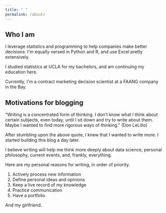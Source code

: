 ```yaml
---
title: " "
permalink: /about/
---
```


## Who I am

I leverage statistics and programming to help companies make better decisions. I'm equally versed in Python and R, and use Excel pretty extensively. 

I studied statistics at UCLA for my bachelors, and am continuing my education here. 

Currently, I'm a contract marketing decision scientist at a FAANG company in the Bay. 

## Motivations for blogging

"Writing is a concentrated form of thinking. I don’t know what I think about certain subjects, even today, until I sit down and try to write about them. Maybe I wanted to find more rigorous ways of thinking." (Don LeLillo)

After stumbling upon the above quote, I knew that I wanted to write more. I started building this blog a day later. 

I believe writing will help me think more deeply about data science, personal philosophy, current events, and, frankly, everything. 

Here are my personal reasons for writing, in order of priority. 

1. Actively process new information 
2. Define personal ideas and opinions 
3. Keep a live record of my knowledge 
4. Practice communication 
5. Have a portfolio

And my girlfriend.